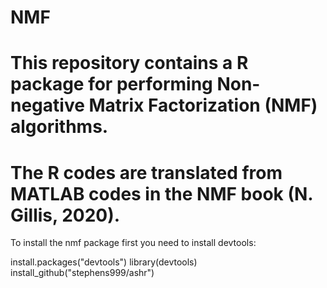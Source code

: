 # NMF
# This repository contains a R package for performing Non-negative Matrix Factorization (NMF) algorithms. 
# The R codes are translated from MATLAB codes in the NMF book (N. Gillis, 2020).

To install the nmf package first you need to install devtools:

install.packages("devtools")
library(devtools)
install_github("stephens999/ashr")

